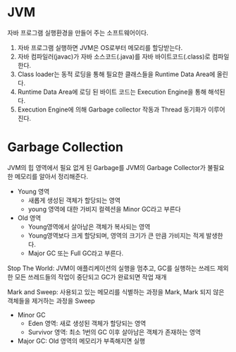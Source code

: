 # JVM
자바 프로그램 실행환경을 만들어 주는 소프트웨어이다.

1. 자바 프로그램 실행하면 JVM은 OS로부터 메모리를 할당받는다.
2. 자바 컴파일러(javac)가 자바 소스코드(.java)를 자바 바이트코드(.class)로 컴파일한다.
3. Class loader는 동적 로딩을 통해 필요한 클래스들을 Runtime Data Area에 올린다.
4. Runtime Data Area에 로딩 된 바이트 코드는 Execution Engine을 통해 해석된다.
5. Execution Engine에 의해 Garbage collector 작동과 Thread 동기화가 이루어진다.

# Garbage Collection
JVM의 힙 영역에서 필요 없게 된 Garbage를 JVM의 Garbage Collector가 불필요한 메모리를 알아서 정리해준다.

- Young 영역
  - 새롭게 생성된 객체가 할당되는 영역
  - young 영역에 대한 가비지 컬렉션을 Minor GC라고 부른다
- Old 영역
  - Young영역에서 살아남은 객체가 복사되는 영역
  - Young영역보다 크게 할당되며, 영역의 크기가 큰 만큼 가비지는 적게 발생한다.
  - Major GC 또는 Full GC라고 부른다.

Stop The World: JVM이 애플리케이션의 실행을 멈추고, GC를 실행하는 쓰레드 제외한 모든 쓰레드들의 작업이 중단되고 GC가 완료되면 작업 재개

Mark and Sweep: 사용되고 있는 메모리를 식별하는 과정을 Mark, Mark 되지 않은 객체들을 제거하는 과정을 Sweep

- Minor GC
  - Eden 영역: 새로 생성된 객체가 할당되는 영역
  - Survivor 영역: 최소 1번의 GC 이후 살아남은 객체가 존재하는 영역
- Major GC: Old 영역의 메모리가 부족해지면 실행
